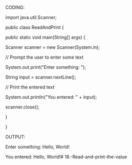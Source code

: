CODING:

import java.util.Scanner;

public class ReadAndPrint {

public static void main(String[] args) {

Scanner scanner = new Scanner(System.in);

// Prompt the user to enter some text

System.out.print("Enter something: ");

String input = scanner.nextLine();

// Print the entered text

System.out.println("You entered: " + input);

scanner.close();

}

}

OUTPUT:

Enter something: Hello, World!

You entered: Hello, World!# 18.-Read-and-print-the-value

